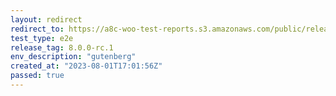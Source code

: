 ```yaml
---
layout: redirect
redirect_to: https://a8c-woo-test-reports.s3.amazonaws.com/public/release/8.0.0-rc.1/gutenberg/e2e/index.html
test_type: e2e
release_tag: 8.0.0-rc.1
env_description: "gutenberg"
created_at: "2023-08-01T17:01:56Z"
passed: true
---
```

